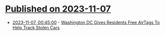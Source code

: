 # [Published on 2023-11-07](index.md)

* [2023-11-07, 00:45:00](https://tech.slashdot.org/story/23/11/06/2339230/washington-dc-gives-residents-free-airtags-to-help-track-stolen-cars?utm_source=rss1.0mainlinkanon&utm_medium=feed) - [Washington DC Gives Residents Free AirTags To Help Track Stolen Cars](https://tech.slashdot.org/story/23/11/06/2339230/washington-dc-gives-residents-free-airtags-to-help-track-stolen-cars?utm_source=rss1.0mainlinkanon&utm_medium=feed)
